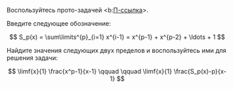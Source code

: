 Воспользуйтесь прото-задачей <b:[П-ссылка](advanced/proto/common/power-diff)>.

Введите следующее обозначение:

$$ S_p(x) = \sum\limits^{p}_{i=1} x^{i-1} = x^{p-1} + x^{p-2} + \ldots + 1 $$

Найдите значения следующих двух пределов и воспользуйтесь ими для решения задачи:

$$ \limf{x}{1} \frac{x^p-1}{x-1} \qquad \qquad \limf{x}{1} \frac{S_p(x)-p}{x-1} $$